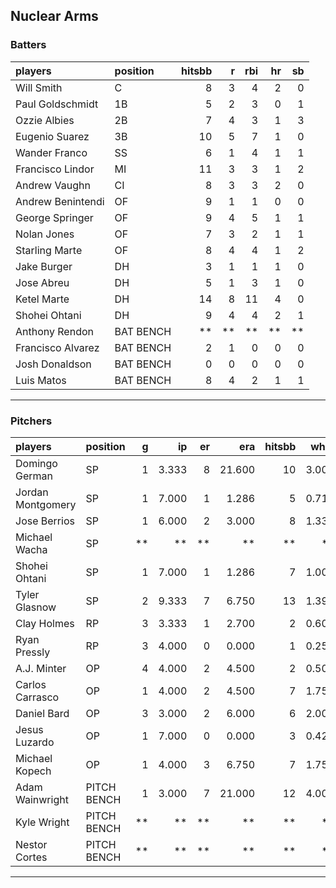 ## Nuclear Arms

### Batters

 
|players           |position  | hitsbb|  r| rbi| hr| sb| 
|:-----------------|:---------|------:|--:|---:|--:|--:| 
|Will Smith        |C         |      8|  3|   4|  2|  0| 
|Paul Goldschmidt  |1B        |      5|  2|   3|  0|  1| 
|Ozzie Albies      |2B        |      7|  4|   3|  1|  3| 
|Eugenio Suarez    |3B        |     10|  5|   7|  1|  0| 
|Wander Franco     |SS        |      6|  1|   4|  1|  1| 
|Francisco Lindor  |MI        |     11|  3|   3|  1|  2| 
|Andrew Vaughn     |CI        |      8|  3|   3|  2|  0| 
|Andrew Benintendi |OF        |      9|  1|   1|  0|  0| 
|George Springer   |OF        |      9|  4|   5|  1|  1| 
|Nolan Jones       |OF        |      7|  3|   2|  1|  1| 
|Starling Marte    |OF        |      8|  4|   4|  1|  2| 
|Jake Burger       |DH        |      3|  1|   1|  1|  0| 
|Jose Abreu        |DH        |      5|  1|   3|  1|  0| 
|Ketel Marte       |DH        |     14|  8|  11|  4|  0| 
|Shohei Ohtani     |DH        |      9|  4|   4|  2|  1| 
|Anthony Rendon    |BAT BENCH |     **| **|  **| **| **| 
|Francisco Alvarez |BAT BENCH |      2|  1|   0|  0|  0| 
|Josh Donaldson    |BAT BENCH |      0|  0|   0|  0|  0| 
|Luis Matos        |BAT BENCH |      8|  4|   2|  1|  1| 


* * *

### Pitchers

 
|players           |position    |  g|    ip| er|    era| hitsbb|  whip| so|  w| sv| 
|:-----------------|:-----------|--:|-----:|--:|------:|------:|-----:|--:|--:|--:| 
|Domingo German    |SP          |  1| 3.333|  8| 21.600|     10| 3.000|  4|  0|  0| 
|Jordan Montgomery |SP          |  1| 7.000|  1|  1.286|      5| 0.714|  6|  1|  0| 
|Jose Berrios      |SP          |  1| 6.000|  2|  3.000|      8| 1.333|  8|  1|  0| 
|Michael Wacha     |SP          | **|    **| **|     **|     **|    **| **| **| **| 
|Shohei Ohtani     |SP          |  1| 7.000|  1|  1.286|      7| 1.000| 12|  0|  0| 
|Tyler Glasnow     |SP          |  2| 9.333|  7|  6.750|     13| 1.393| 19|  0|  0| 
|Clay Holmes       |RP          |  3| 3.333|  1|  2.700|      2| 0.600|  4|  0|  1| 
|Ryan Pressly      |RP          |  3| 4.000|  0|  0.000|      1| 0.250|  4|  1|  2| 
|A.J. Minter       |OP          |  4| 4.000|  2|  4.500|      2| 0.500|  8|  0|  0| 
|Carlos Carrasco   |OP          |  1| 4.000|  2|  4.500|      7| 1.750|  5|  0|  0| 
|Daniel Bard       |OP          |  3| 3.000|  2|  6.000|      6| 2.000|  4|  0|  0| 
|Jesus Luzardo     |OP          |  1| 7.000|  0|  0.000|      3| 0.429|  9|  0|  0| 
|Michael Kopech    |OP          |  1| 4.000|  3|  6.750|      7| 1.750|  5|  0|  0| 
|Adam Wainwright   |PITCH BENCH |  1| 3.000|  7| 21.000|     12| 4.000|  0|  0|  0| 
|Kyle Wright       |PITCH BENCH | **|    **| **|     **|     **|    **| **| **| **| 
|Nestor Cortes     |PITCH BENCH | **|    **| **|     **|     **|    **| **| **| **| 


* * *


